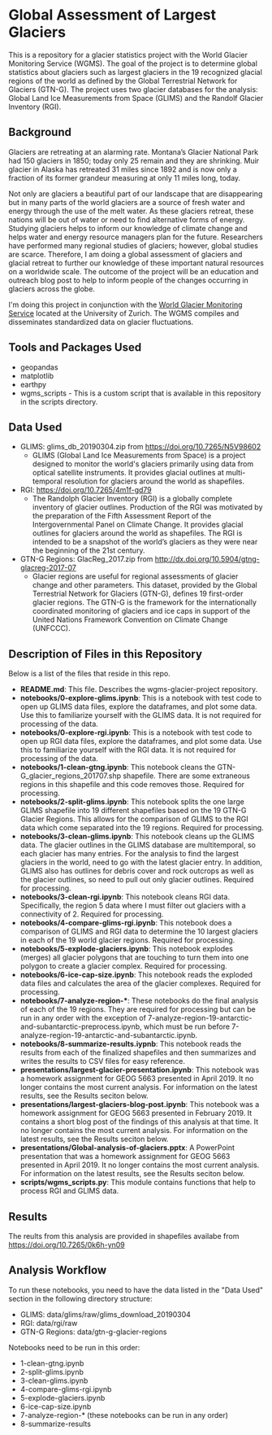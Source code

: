 # Global Assessment of Largest Glaciers
This is a repository for a glacier statistics project with the World Glacier Monitoring Service (WGMS). The goal of the project is to determine global statistics about glaciers such as largest glaciers in the 19 recognized glacial regions of the world as defined by the Global Terrestrial Network for Glaciers (GTN-G). The project uses two glacier databases for the analysis: Global Land Ice Measurements from Space (GLIMS) and the Randolf Glacier Inventory (RGI).

## Background
Glaciers are retreating at an alarming rate. Montana’s Glacier National Park had 150 glaciers in 1850; today only 25 remain and they are shrinking. Muir glacier in Alaska has retreated 31 miles since 1892 and is now only a fraction of its former grandeur measuring at only 11 miles long, today.

Not only are glaciers a beautiful part of our landscape that are disappearing but in many parts of the world glaciers are a source of fresh water and energy through the use of the melt water. As these glaciers retreat, these nations will be out of water or need to find alternative forms of energy. Studying glaciers helps to inform our knowledge of climate change and helps water and energy resource managers plan for the future. Researchers have performed many regional studies of glaciers; however, global studies are scarce. Therefore, I am doing a global assessment of glaciers and glacial retreat to further our knowledge of these important natural resources on a worldwide scale. The outcome of the project will be an education and outreach blog post to help to inform people of the changes occurring in glaciers across the globe.

I'm doing this project in conjunction with the [World Glacier Monitoring Service](https://wgms.ch/) located at the University of Zurich. The WGMS compiles and disseminates standardized data on glacier fluctuations.

## Tools and Packages Used

* geopandas
* matplotlib
* earthpy
* wgms_scripts - This is a custom script that is available in this repository in the scripts directory.

## Data Used

* GLIMS: glims_db_20190304.zip from https://doi.org/10.7265/N5V98602
  * GLIMS (Global Land Ice Measurements from Space) is a project designed to monitor the world's glaciers primarily using data from optical satellite instruments. It provides glacial outlines at multi-temporal resolution for glaciers around the world as shapefiles.
* RGI: https://doi.org/10.7265/4m1f-gd79
  * The Randolph Glacier Inventory (RGI) is a globally complete inventory of glacier outlines. Production of the RGI was motivated
by the preparation of the Fifth Assessment Report of the Intergovernmental Panel on Climate Change. It provides glacial outlines for glaciers around the world as shapefiles. The RGI is intended to be a snapshot of the world’s glaciers as they were near the beginning of the 21st century.
* GTN-G Regions: GlacReg_2017.zip from http://dx.doi.org/10.5904/gtng-glacreg-2017-07
  * Glacier regions are useful for regional assessments of glacier change and other parameters. This dataset, provided by the Global Terrestrial Network for Glaciers (GTN-G), defines 19 first-order glacier regions. The GTN-G is the framework for the internationally coordinated monitoring of glaciers and ice caps in support of the United Nations Framework Convention on Climate Change (UNFCCC).

## Description of Files in this Repository
Below is a list of the files that reside in this repo.

* **README.md**: This file. Describes the wgms-glacier-project repository.
* **notebooks/0-explore-glims.ipynb**: This is a notebook with test code to open up GLIMS data files, explore the dataframes, and plot some data. Use this to familiarize yourself with the GLIMS data. It is not required for processing of the data.
* **notebooks/0-explore-rgi.ipynb**: This is a notebook with test code to open up RGI data files, explore the dataframes, and plot some data. Use this to familiarize yourself with the RGI data. It is not required for processing of the data.
* **notebooks/1-clean-gtng.ipynb**: This notebook cleans the GTN-G_glacier_regions_201707.shp shapefile. There are some extraneous regions in this shapefile and this code removes those. Required for processing.
* **notebooks/2-split-glims.ipynb**: This notebook splits the one large GLIMS shapefile into 19 different shapefiles based on the 19 GTN-G Glacier Regions. This allows for the comparison of GLIMS to the RGI data which come separated into the 19 regions. Required for processing.
* **notebooks/3-clean-glims.ipynb**: This notebook cleans up the GLIMS data. The glacier outlines in the GLIMS database are multitemporal, so each glacier has many entries. For the analysis to find the largest glaciers in the world, need to go with the latest glacier entry. In addition, GLIMS also has outlines for debris cover and rock outcrops as well as the glacier outlines, so need to pull out only glacier outlines. Required for processing.
* **notebooks/3-clean-rgi.ipynb**: This notebook cleans RGI data. Specifically, the region 5 data where I must filter out glaciers with a connectivity of 2. Required for processing.
* **notebooks/4-compare-glims-rgi.ipynb**: This notebook does a comparison of GLIMS and RGI data to determine the 10 largest glaciers in each of the 19 world glacier regions. Required for processing.
* **notebooks/5-explode-glaciers.ipynb**: This notebook explodes (merges) all glacier polygons that are touching to turn them into one polygon to create a glacier complex. Required for processing.
* **notebooks/6-ice-cap-size.ipynb**: This notebook reads the exploded data files and calculates the area of the glacier complexes. Required for processing.
* **notebooks/7-analyze-region-\***: These notebooks do the final analysis of each of the 19 regions. They are required for processing but can be run in any order with the exception of 7-analyze-region-19-antarctic-and-subantarctic-preprocess.ipynb, which must be run before 7-analyze-region-19-antarctic-and-subantarctic.ipynb.
* **notebooks/8-summarize-results.iypnb**: This notebook reads the results from each of the finalized shapefiles and then summarizes and writes the results to CSV files for easy reference.
* **presentations/largest-glacier-presentation.ipynb**: This notebook was a homework assignment for GEOG 5663 presented in April 2019. It no longer contains the most current analysis. For information on the latest results, see the Results seciton below.
* **presentations/largest-glaciers-blog-post.ipynb**: This notebook was a homework assignment for GEOG 5663 presented in February 2019. It contains a short blog post of the findings of this analysis at that time. It no longer contains the most current analysis. For information on the latest results, see the Results seciton below.
* **presentations/Global-analysis-of-glaciers.pptx**: A PowerPoint presentation that was a homework assignment for GEOG 5663 presented in April 2019. It no longer contains the most current analysis. For information on the latest results, see the Results seciton below.
* **scripts/wgms_scripts.py**: This module contains functions that help to process RGI and GLIMS data.

## Results
The reults from this analysis are provided in shapefiles availabe from https://doi.org/10.7265/0k6h-yn09

## Analysis Workflow

To run these notebooks, you need to have the data listed in the "Data Used" section in the following directory structure:
* GLIMS: data/glims/raw/glims_download_20190304
* RGI: data/rgi/raw
* GTN-G Regions: data/gtn-g-glacier-regions

Notebooks need to be run in this order:
* 1-clean-gtng.ipynb
* 2-split-glims.ipynb
* 3-clean-glims.ipynb
* 4-compare-glims-rgi.ipynb
* 5-explode-glaciers.ipynb
* 6-ice-cap-size.ipynb
* 7-analyze-region-\* (these notebooks can be run in any order)
* 8-summarize-results
